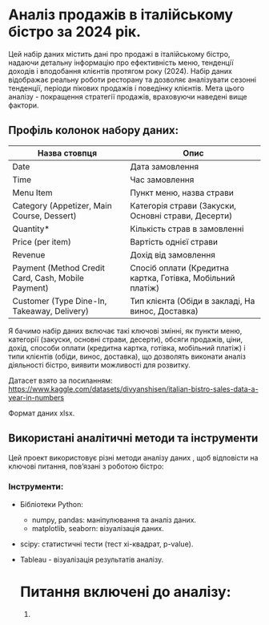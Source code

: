# Аналіз продажів в італійському бістро за 2024 рік.

Цей набір даних містить дані про продажі в італійському бістро, надаючи детальну інформацію про ефективність меню, тенденції доходів і вподобання клієнтів протягом року (2024). Набір даних відображає реальну роботи ресторану та дозволяє аналізувати сезонні тенденції, періоди пікових продажів і поведінку клієнтів. Мета цього аналізу - покращення стратегії продажів, враховуючи наведені вище фактори.

## Профіль колонок набору даних:
| Назва стовпця          | Опис                     
|---------------|-------------------------|
| Date           | Дата замовлення       | 
| Time           | Час замовлення        |
| Menu Item      | Пункт меню, назва страви |
| Category (Appetizer, Main Course,  Dessert)       | Категорія страви (Закуски, Основні страви, Десерти)      |
| Quantity*      | Кількість страв в замовленні   
| Price (per item) | Вартість однієї страви         | 
| Revenue     | Дохід від замовлення            
| Payment (Method Credit Card, Cash, Mobile Payment)| Спосіб оплати (Кредитна картка, Готівка, Мобільний платіж) |
| Customer (Type Dine-In, Takeaway, Delivery)| Тип клієнта (Обіди в закладі, На винос, Доставка)   |
 
Я бачимо набір даних включає такі ключові змінні, як пункти меню, категорії (закуски, основні страви, десерти), обсяги продажів, ціни, дохід, способи оплати (кредитна картка, готівка, мобільний платіж) і типи клієнтів (обіди, винос, доставка), що дозволять виконати аналіз діяльності бістро, виявити можливості для розвитку.

Датасет взято за посиланням: https://www.kaggle.com/datasets/divyanshisen/italian-bistro-sales-data-a-year-in-numbers

Формат даних xlsx.

## Використані аналітичні методи та інструменти
Цей проект використовує різні методи аналізу даних , щоб відповісти на ключові питання, пов’язані з роботою бістро:

### Інструменти:
- Бібліотеки Python:
  - numpy, pandas: маніпулювання та аналіз даних.
  - matplotlib, seaborn: візуалізація даних.
- scipy: статистичні тести (тест хі-квадрат, p-value).
- Tableau - візуалізація результатів аналізу.

  # Питання включені до аналізу:
  1. 

